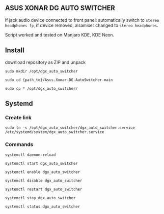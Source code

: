 ## ASUS XONAR DG AUTO SWITCHER

If jack audio device connected to front panel: automatically switch to `stereo headphones fp`, if device removed, alsamixer changed to `stereo headphones`.
 
Script worked and tested on Manjaro KDE, KDE Neon.

## Install
download repository as ZIP and unpack

`sudo mkdir /opt/dgx_auto_switcher`

`sudo cd {path_to}/Asus-Xonar-DG-AutoSwitcher-main`

`sudo cp * /opt/dgx_auto_switcher/`

## Systemd
### Create link
`sudo ln -s /opt/dgx_auto_switcher/dgx_auto_switcher.service /etc/systemd/system/dgx_auto_switcher.service`
### Commands
`systemctl daemon-reload`
 
`systemctl start dgx_auto_switcher` 

`systemctl enable dgx_auto_switcher` 

`systemctl disable dgx_auto_switcher` 

`systemctl restart dgx_auto_switcher` 

`systemctl stop dgx_auto_switcher` 

`systemctl status dgx_auto_switcher` 
